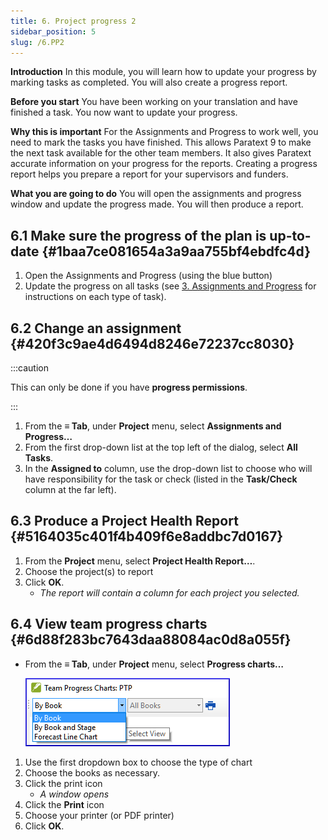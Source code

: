 ```yaml
---
title: 6. Project progress 2
sidebar_position: 5
slug: /6.PP2
---
```




**Introduction**  In this module, you will learn how to update your progress by marking tasks as completed. You will also create a progress report.


**Before you start**  You have been working on your translation and have finished a task. You now want to update your progress.


**Why this is important**  For the Assignments and Progress to work well, you need to mark the tasks you have finished. This allows Paratext 9 to make the next task available for the other team members. It also gives Paratext accurate information on your progress for the reports. Creating a progress report helps you prepare a report for your supervisors and funders.


**What you are going to do**  You will open the assignments and progress window and update the progress made. You will then produce a report.


## 6.1 Make sure the progress of the plan is up-to-date {#1baa7ce081654a3a9aa755bf4ebdfc4d}

1. Open the Assignments and Progress (using the blue button)
2. Update the progress on all tasks (see [3. Assignments and Progress](/3.PP1) for instructions on each type of task).

## 6.2 Change an assignment {#420f3c9ae4d6494d8246e72237cc8030}


:::caution

This can only be done if you have **progress permissions**.

:::



1. From the **≡ Tab**, under **Project** menu, select **Assignments and Progress…**
2. From the first drop-down list at the top left of the dialog, select **All Tasks**.
3. In the **Assigned to** column, use the drop-down list to choose who will have responsibility for the task or check (listed in the **Task/Check** column at the far left).

## 6.3 Produce a Project Health Report {#5164035c401f4b409f6e8addbc7d0167}

1. From the **Project** menu, select **Project Health Report…**.
2. Choose the project(s) to report
3. Click **OK**.
	- _The report will contain a column for each project you selected._

## **6.4 View team progress charts** {#6d88f283bc7643daa88084ac0d8a055f}

- From the **≡ Tab**, under **Project** menu, select **Progress charts…**

	![](./1163930921.png)

1. Use the first dropdown box to choose the type of chart
2. Choose the books as necessary.
3. Click the print icon
	- _A window opens_
4. Click the **Print** icon
5. Choose your printer (or PDF printer)
6. Click **OK**.
